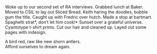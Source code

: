 Woke up to our second set of RA interviews. Grabbed lunch at Baker. Moved to CSIL to lay out Sliced Bread. Keith haring the doodles, bubble gum the title. Caught up with Fredric over hutch. Made a stop at bartmart. Spaghetti strat*, don’t let him cook\!* Sunset over a grateful universe. Cyantotype t-shirt prints. Cut our hair and cleaned up. Layed out some pages with indesign. 

A bird red, raw like new shorn antlers.  
Afford ourselves to dream again.
